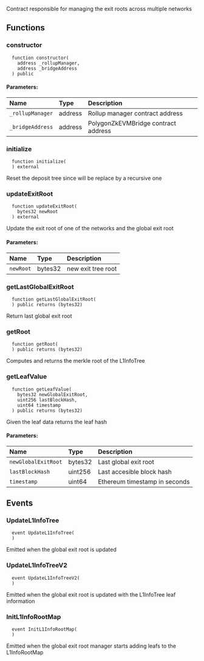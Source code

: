 Contract responsible for managing the exit roots across multiple networks


## Functions
### constructor
```solidity
  function constructor(
    address _rollupManager,
    address _bridgeAddress
  ) public
```


#### Parameters:
| Name | Type | Description                                                          |
| :--- | :--- | :------------------------------------------------------------------- |
|`_rollupManager` | address | Rollup manager contract address
|`_bridgeAddress` | address | PolygonZkEVMBridge contract address

### initialize
```solidity
  function initialize(
  ) external
```
Reset the deposit tree since will be replace by a recursive one



### updateExitRoot
```solidity
  function updateExitRoot(
    bytes32 newRoot
  ) external
```
Update the exit root of one of the networks and the global exit root


#### Parameters:
| Name | Type | Description                                                          |
| :--- | :--- | :------------------------------------------------------------------- |
|`newRoot` | bytes32 | new exit tree root

### getLastGlobalExitRoot
```solidity
  function getLastGlobalExitRoot(
  ) public returns (bytes32)
```
Return last global exit root



### getRoot
```solidity
  function getRoot(
  ) public returns (bytes32)
```
Computes and returns the merkle root of the L1InfoTree



### getLeafValue
```solidity
  function getLeafValue(
    bytes32 newGlobalExitRoot,
    uint256 lastBlockHash,
    uint64 timestamp
  ) public returns (bytes32)
```
Given the leaf data returns the leaf hash


#### Parameters:
| Name | Type | Description                                                          |
| :--- | :--- | :------------------------------------------------------------------- |
|`newGlobalExitRoot` | bytes32 | Last global exit root
|`lastBlockHash` | uint256 | Last accesible block hash
|`timestamp` | uint64 | Ethereum timestamp in seconds

## Events
### UpdateL1InfoTree
```solidity
  event UpdateL1InfoTree(
  )
```

Emitted when the global exit root is updated

### UpdateL1InfoTreeV2
```solidity
  event UpdateL1InfoTreeV2(
  )
```

Emitted when the global exit root is updated with the L1InfoTree leaf information

### InitL1InfoRootMap
```solidity
  event InitL1InfoRootMap(
  )
```

Emitted when the global exit root manager starts adding leafs to the L1InfoRootMap

